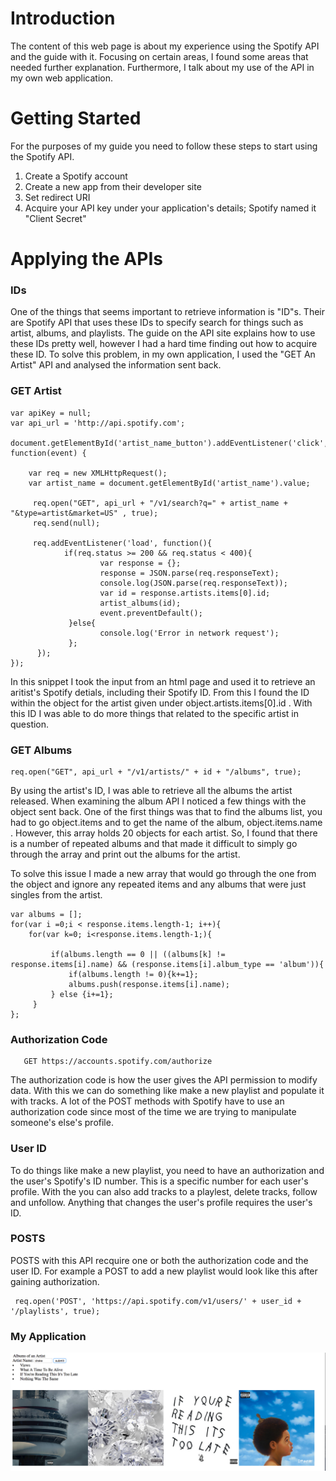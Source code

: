 # Introduction

The content of this web page is about my experience using the Spotify API and the guide with it. Focusing on certain areas, I found some areas that needed further explanation. Furthermore, I talk about my use of the API in my own web application.

# Getting Started

For the purposes of my guide you need to follow these steps to start using the Spotify API.

1. Create a Spotify account
1. Create a new app from their developer site
1. Set redirect URI
1. Acquire your API key under your application's details; Spotify named it "Client Secret"

# Applying the APIs

### IDs
One of the things that seems important to retrieve information is "ID"s. Their are Spotify API that uses these IDs to specify search for things such as artist, albums, and playlists. The guide on the API site explains how to use these IDs pretty well, however I had a hard time finding out how to acquire these ID. To solve this problem, in my own application, I used the "GET An Artist" API and analysed the information sent back.

### GET Artist

    var apiKey = null;
    var api_url = 'http://api.spotify.com';

    document.getElementById('artist_name_button').addEventListener('click', function(event) {
        
        var req = new XMLHttpRequest();
        var artist_name = document.getElementById('artist_name').value;

         req.open("GET", api_url + "/v1/search?q=" + artist_name + "&type=artist&market=US" , true);
         req.send(null);

         req.addEventListener('load', function(){
                if(req.status >= 200 && req.status < 400){
                        var response = {};
                        response = JSON.parse(req.responseText);
                        console.log(JSON.parse(req.responseText));
                        var id = response.artists.items[0].id;
                        artist_albums(id);
                        event.preventDefault();
                 }else{
                        console.log('Error in network request');
                 };
          });
    });

In this snippet I took the input from an html page and used it to retrieve an aritist's Spotify detials, including their Spotify ID. From this I found the ID within the object for the artist given under object.artists.items[0].id . With this ID I was able to do more things that related to the specific artist in question.

### GET Albums

    req.open("GET", api_url + "/v1/artists/" + id + "/albums", true);

By using the artist's ID, I was able to retrieve all the albums the artist released. When examining the album API I noticed a few things with the object sent back. One of the first things was that to find the albums list, you had to go object.items and to get the name of the album, object.items.name . However, this array holds 20 objects for each artist. So, I found that there is a number of repeated albums and that made it difficult to simply go through the array and print out the albums for the artist. 

To solve this issue I made a new array that would go through the one from the object and ignore any repeated items and any albums that were just singles from the artist.

    var albums = [];
    for(var i =0;i < response.items.length-1; i++){
        for(var k=0; i<response.items.length-1;){

             if(albums.length == 0 || ((albums[k] != response.items[i].name) && (response.items[i].album_type == 'album')){
                 if(albums.length != 0){k+=1};
                 albums.push(response.items[i].name);
             } else {i+=1};
         }
    };

### Authorization Code

       GET https://accounts.spotify.com/authorize

The authorization code is how the user gives the API permission to modify data. With this we can do something like make a new playlist and populate it with tracks. A lot of the POST methods with Spotify have to use an authorization code since most of the time we are trying to manipulate someone's else's profile.

### User ID

To do things like make a new playlist, you need to have an authorization and the user's Spotify's ID number. This is a specific number for each user's profile. With the you can also add tracks to a playlest, delete tracks, follow and unfollow. Anything that changes the user's profile requires the user's ID.

### POSTS

POSTS with this API recquire one or both the authorization code and the user ID. For example a POST to add a new playlist would look like this after gaining authorization.

     req.open('POST', 'https://api.spotify.com/v1/users/' + user_id + '/playlists', true);
     
### My Application

![my-api](/api.png)


